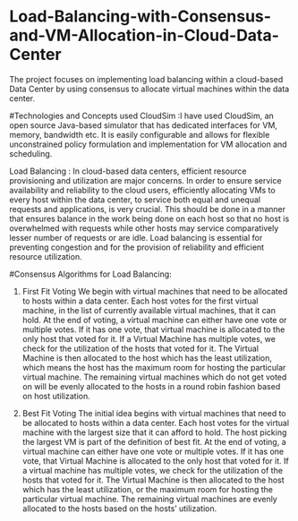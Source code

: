 # Load-Balancing-with-Consensus-and-VM-Allocation-in-Cloud-Data-Center
The project focuses on implementing load balancing within a cloud-based Data Center by
using consensus to allocate virtual machines within the data center.

#Technologies and Concepts used
CloudSim :I have used CloudSim, an open source Java-based simulator that has dedicated interfaces for VM, memory, bandwidth etc. It is easily configurable and allows for flexible unconstrained policy formulation and implementation for VM allocation and scheduling. 

Load Balancing : In cloud-based data centers, efficient resource provisioning and utilization are major concerns. In order to ensure service availability and reliability to the cloud users, efficiently allocating VMs to every host within the data center, to service both equal and unequal requests and applications, is very crucial. This should be done in a manner that ensures balance in the work being done on each host so that no host is overwhelmed with requests while other hosts may service comparatively lesser number of requests or are idle. Load balancing is essential for preventing congestion and for the provision of reliability and efficient resource utilization.

#Consensus Algorithms for Load Balancing:
1. First Fit Voting 
We begin with virtual machines that need to be allocated to hosts within a data center. Each host votes for the first virtual machine, in the list of currently available virtual machines, that it can hold. At the end of voting, a virtual machine can either have one vote or multiple votes. If it has one vote, that virtual machine is allocated to the only host that voted for it. If a Virtual Machine has multiple votes, we check for the utilization of the hosts that voted for it. The Virtual Machine is then allocated to the host which has the least utilization, which means the host has the maximum room for hosting the particular virtual machine. The remaining virtual machines which do not get voted on will be evenly allocated to the hosts in a round robin fashion based on host utilization.

2. Best Fit Voting
The initial idea begins with virtual machines that need to be allocated to hosts within a data center. Each host votes for the virtual machine with the largest size that it can afford to hold. The host picking the largest VM is part of the definition of best fit. At the end of voting, a virtual machine can either have one vote or multiple votes. If it has one vote, that Virtual Machine is allocated to the only host that voted for it. If a virtual machine has multiple votes, we check for the utilization of the hosts that voted for it. The Virtual Machine is then allocated to the host which has the least utilization, or the maximum room for hosting the particular virtual machine. The remaining virtual machines are evenly allocated to the hosts based on the hosts’ utilization.



